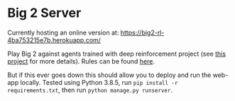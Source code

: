 # Big 2 Server

Currently hosting an online version at: https://big2-rl-4ba753215e7b.herokuapp.com/

Play Big 2 against agents trained with deep reinforcement project (see <a href="https://github.com/henrycharlesworth/big2_PPOalgorithm">this project</a> for more details). Rules can be found <a href="https://github.com/henrycharlesworth/big2_PPOalgorithm/blob/master/rules.md">here</a>.

But if this ever goes down this should allow you to deploy and run the web-app locally. Tested using Python 3.8.5, run `pip install -r requirements.txt`, then run `python manage.py runserver`.
